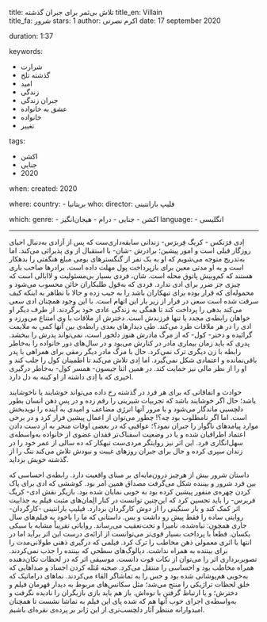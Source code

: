 
title: تلاش بی‌ثمر برای جبران گذشته 
title_en: Villain  
title_fa: شرور
stars: 1
author: اکرم نصرتی
date: 17 september 2020

duration: 1:37

keywords:
  - شرارت
  - گذشته تلخ
  - امید
  - زندگی
  - جبران زندگی 
  - عشق به خانواده
  - خانواده
  - تغییر

tags:
  - اکشن
  - جنایی
  - 2020  

when:
  created: 2020

where:
  country:
    - بریتانیا
who:
  director: فلیپ بارانتینی
   
which:
  genre:
    - اکشن 
    - جنایی
    - درام
    - هیجان‌انگیز
  language:
    - انگلیسی
   
---

اِدی فرَنکس - کریگ فِربرَس- زندانی سابقه‌داری‌ست که پس از آزادی به‌دنبال احیای روزگار قبلی است و امور پیشین؛ برادرش -شان- با استقبال از وی پذیرائی می‌کند. اما به‌تدریج متوجه می‌شویم که او به یک نفر از گنگسترهای بومی مبلغ هنگفتی را بدهکار است و به او مدتی معین برای بازپرداخت پول مهلت داده‌ است. برادرها صاحب باری هستند که کم‌وبیش پاتوق محله است. شان، فردی بسیار بی‌مسئولیت و لاابالی است که چیزی جز ضرر برای ادی ندارد. فردی که به‌‌قول طلبکاران خائن محسوب می‌شود و محموله‌ای که قرار بوده برای تبهکاران باشد را به جیب زده و حالا با تظاهر به اینکه کیف سرقت شده است سعی در فرار از زیر بار این اتهام است. با این وجود همچنان ادی سعی می‌کند بدهی را پرداخت کند تا همگی به زندگی عادی خود برگردند. از طرف دیگر او خواهان رابطه‌ی مجدد با تنها فرزندش است. دخترش از ملاقات با وی امتناع می‌ورزد و ادی را در هر ملاقات طرد می‌کند. طی دیدارهای بعدی رابطه‌ی بین آنها کمی به ملایمت گرائیده و دختر- کول- که از مرگ مادرش هنوز دلخور است، نمی‌تواند پدرش را ببخشد. پدری که باید زمان بیماری مادر در کنارش می‌بود و در سال‌های دور خانواده را به‌خاطر رابطه با زن دیگری  ترک نمی‌کرد. حال با مرگ مادر دیگر رمقی برای همراهی با پدر باقی‌نمانده و اعتمادی شکل نمی‌گیرد. اما اِدی تلاش می‌کند تا اطمینان کول را جلب کند و او را از نظر مالی نیز حمایت کند. در همین اثنا جیسون- همسر کول- به‌خاطر درگیری اخیری که با اِدی داشته از او کینه به دل دارد. 

حوادث و اتفاقاتی که برای هر فرد در گذشته رخ داده می‌تواند خوشایند یا ناخوشایند باشد؛ حال اگر خوشایند باشد که تجربیات شیرینی را رقم زده و در پسِ ذهن انسان بطور دلچسبی ماندگار می‌شود و با مرور آنها انرژی مضاعف و امیدی به آینده را نویدبخش است. اما اگر نامطلوب بود چه؟! چطور می‌توان از اعمال پیشین فرار کرد و در برخی موارد پیامدهای ناگوار را جبران نمود؟؛ عواقبی که در بعضی اوقات منجر به از دست دادن اعتماد اطرافیان شده و یا در وضعیت اسفناک‌تر فقدان عضوی از خانواده به‌واسطه‌ی سهل‌انگاری فرد. این اثر نیز روایتگر مردی‌ست تبهکار که ده سالی از عمر خود را در زندان سپری کرده و حال برای جبران روزهای غیبت و نبودش تلاش می‌کند ننگ را از گذشته خویش بزداید. 

داستان شرور بیش از هرچیز درون‌مایه‌ای بر مبنای واقعیت دارد. رابطه‌ی احساسی که بین فرد شرور و بیننده شکل می‌گرفت مصداق همین امر بود. کوششی که ادی برای پاک کردن چهره‌ی منفور پیشین کرده بود به خوبی نمایان شده بود. بازیگر نقش ادی- کریگ فربرس- را باید تحسین کرد که این‌چنین توانست در کنار الِمان‌های مثبت فیلم به جذابیت اثر کمک کند و بار سنگینی را از دوش کارگردان بردارد. فیلیپ بارانتینی -کارگردان- روایتی ساده را فقط پیش رو داشت و بس. داستانی که ما را باخود به فیلم‌های سال جاری همچون: تباه‌شده، نامیرا و تحت‌تعقیب می‌رساند. روایاتی تقریباً مشابه با سبکی یکسان. قطعاً با پرداخت بسیار قوی‌تر می‌توانست از ارائه‌ی درست این اثر برآید اما در انتها با اثری معمولی ذهن مخاطب را ترک کرد. فیلمی که درگیری ذهنی طولانی‌مدت را برای بیننده به همراه نداشت. دیالوگ‌های سطحی که بیننده را جذب نمی‌کردند. تصویربرداری اثر را می‌توان از نکات قوت دانست. موسیقی اثر که در لحظات تکان‌دهنده همراه مخاطب بود و احساسی را منتقل می‌کرد. صحنه مُثله کردن اجساد و صداهایی که به‌خوبی هم‌پوشانی شده بود و حس را به تماشاگر القاء می‌کردند. نماهای دراماتیک که خلق لحظات تراژیکی را منتج می‌شد؛ مثل سکانس‌های مربوط به دیدار قهرمان فیلم و دخترش؛ و یا ارتباط گرفتن با نوه‌اش. باز هم باید بازی بازیگران را نادیده نگرفت و به‌واسطه‌ی اجرای خوب آنها هم که شده پای این فیلم به تماشا نشست تا همچنان امیدوارانه منتظر آثار دلچسب‌تری از این ژانر بر پرده‌ی نقره‌ای باشیم.